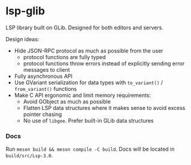 # lsp-glib

LSP library built on GLib. Designed for both editors and servers.

Design ideas:
- Hide JSON-RPC protocol as much as possible from the user
  - protocol functions are fully typed
  - protocol functions throw errors instead of explicitly sending error
    messages to client
- Fully asynchronous API
- Use GVariant serialization for data types with
  `to_variant()` / `from_variant()` functions
- Make C API ergonomic and limit memory requirements:
  - Avoid GObject as much as possible
  - Flatten LSP data structures where it makes sense to avoid excess
    pointer chasing
  - No use of `libgee`. Prefer built-in GLib data structures


### Docs

Run `meson build && meson compile -C build`. Docs will be located in `build/src/Lsp-3.0`.
